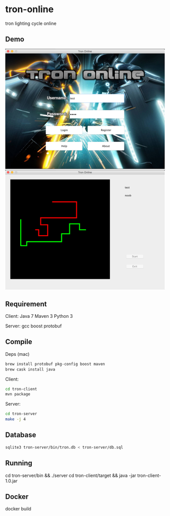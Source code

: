 tron-online
===========

tron lighting cycle online

Demo
----
![login](https://raw.githubusercontent.com/zzh8829/TronOnline/master/login.png)
![game](https://raw.githubusercontent.com/zzh8829/TronOnline/master/game.png)


Requirement
-----------
Client:
Java 7
Maven 3
Python 3

Server:
gcc
boost
protobuf

Compile
-------
Deps (mac)
```bash
brew install protobuf pkg-config boost maven
brew cask install java
```

Client:
```bash
cd tron-client
mvn package
```

Server:
```bash
cd tron-server
make -j 4
```

Database
--------
```bash
sqlite3 tron-server/bin/tron.db < tron-server/db.sql
```

## Running
cd tron-server/bin && ./server
cd tron-client/target && java -jar tron-client-1.0.jar

## Docker
docker build
